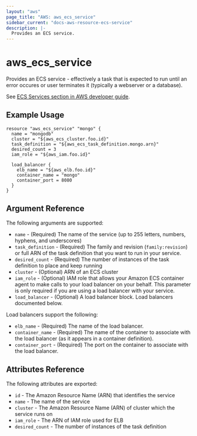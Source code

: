 ```yaml
---
layout: "aws"
page_title: "AWS: aws_ecs_service"
sidebar_current: "docs-aws-resource-ecs-service"
description: |-
  Provides an ECS service.
---
```


# aws\_ecs\_service

Provides an ECS service - effectively a task that is expected to run until an error occures or user terminates it (typically a webserver or a database). 

See [ECS Services section in AWS developer guide](http://docs.aws.amazon.com/AmazonECS/latest/developerguide/ecs_services.html).

## Example Usage

```
resource "aws_ecs_service" "mongo" {
  name = "mongodb"
  cluster = "${aws_ecs_cluster.foo.id}"
  task_definition = "${aws_ecs_task_definition.mongo.arn}"
  desired_count = 3
  iam_role = "${aws_iam.foo.id}"

  load_balancer {
    elb_name = "${aws_elb.foo.id}"
    container_name = "mongo"
    container_port = 8080
  }
}
```

## Argument Reference

The following arguments are supported:

* `name` - (Required) The name of the service (up to 255 letters, numbers, hyphens, and underscores)
* `task_definition` - (Required) The family and revision (`family:revision`) or full ARN of the task definition that you want to run in your service.
* `desired_count` - (Required) The number of instances of the task definition to place and keep running
* `cluster` - (Optional) ARN of an ECS cluster
* `iam_role` - (Optional) IAM role that allows your Amazon ECS container agent to make calls to your load balancer on your behalf. This parameter is only required if you are using a load balancer with your service.
* `load_balancer` - (Optional) A load balancer block. Load balancers documented below.

Load balancers support the following:

* `elb_name` - (Required) The name of the load balancer.
* `container_name` - (Required) The name of the container to associate with the load balancer (as it appears in a container definition).
* `container_port` - (Required) The port on the container to associate with the load balancer.


## Attributes Reference

The following attributes are exported:

* `id` - The Amazon Resource Name (ARN) that identifies the service
* `name` - The name of the service
* `cluster` - The Amazon Resource Name (ARN) of cluster which the service runs on
* `iam_role` - The ARN of IAM role used for ELB
* `desired_count` - The number of instances of the task definition
